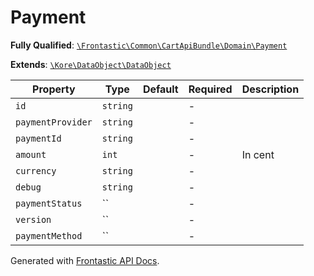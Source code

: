 #  Payment

**Fully Qualified**: [`\Frontastic\Common\CartApiBundle\Domain\Payment`](../../../../src/php/CartApiBundle/Domain/Payment.php)

**Extends**: [`\Kore\DataObject\DataObject`](https://github.com/kore/DataObject)

Property|Type|Default|Required|Description
--------|----|-------|--------|-----------
`id` | `string` |  | - | 
`paymentProvider` | `string` |  | - | 
`paymentId` | `string` |  | - | 
`amount` | `int` |  | - | In cent
`currency` | `string` |  | - | 
`debug` | `string` |  | - | 
`paymentStatus` | `` |  | - | 
`version` | `` |  | - | 
`paymentMethod` | `` |  | - | 

Generated with [Frontastic API Docs](https://github.com/FrontasticGmbH/apidocs).
